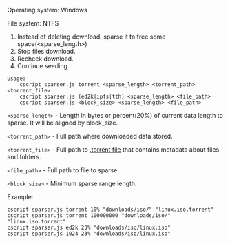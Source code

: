Operating system: Windows

File system: NTFS

1. Instead of deleting download, sparse it to free some space(<sparse_length>)
2. Stop files download.
3. Recheck download.
4. Continue seeding.

```
Usage:
	cscript sparser.js torrent <sparse_length> <torrent_path> <torrent_file>
	cscript sparser.js (ed2k|ipfs|tth) <sparse_length> <file_path>
	cscript sparser.js <block_size> <sparse_length> <file_path>
```	

```<sparse_length>``` - Length in bytes or percent(20%) of current data length to sparse. It will be aligned by block_size.

```<torrent_path>``` - Full path where downloaded data stored.

```<torrent_file>``` - Full path to [.torrent file](https://en.wikipedia.org/wiki/Torrent_file) that contains metadata about files and folders.

```<file_path>``` - Full path to file to sparse.

```<block_size>``` - Minimum sparse range length. 

Example:

```
cscript sparser.js torrent 10% "downloads/iso/" "linux.iso.torrent"
cscript sparser.js torrent 100000000 "downloads/iso/" "linux.iso.torrent"
cscript sparser.js ed2k 23% "downloads/iso/linux.iso"
cscript sparser.js 1024 23% "downloads/iso/linux.iso"
```
